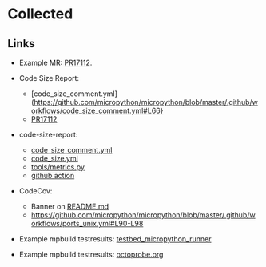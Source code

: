# Collected

## Links

* Example MR: [PR17112](https://github.com/micropython/micropython/pull/17112).

* Code Size Report:
  * [code_size_comment.yml](https://github.com/micropython/micropython/blob/master/.github/workflows/code_size_comment.yml#L66}
  * [PR17112](https://github.com/micropython/micropython/pull/17112)

* code-size-report:
  * [code_size_comment.yml](https://github.com/micropython/micropython/blob/master/.github/workflows/code_size_comment.yml#L31C1-L32C1)
  * [code_size.yml](https://github.com/micropython/micropython/blob/master/.github/workflows/code_size.yml#L46)
  * [tools/metrics.py](https://github.com/micropython/micropython/blob/master/tools/metrics.py#L210-L211)
  * [github action](https://github.com/micropython/micropython/actions/runs/14437567082)

* CodeCov:
  * Banner on [README.md](https://github.com/micropython/micropython)
  * https://github.com/micropython/micropython/blob/master/.github/workflows/ports_unix.yml#L90-L98

* Example mpbuild testresults: [testbed_micropython_runner](https://github.com/octoprobe/testbed_micropython_runner/actions/runs/14171535156)

* Example mpbuild testresults: [octoprobe.org](http://octoprobe.org/reports/octoprobe-report-41/)
